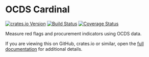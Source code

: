 # OCDS Cardinal

[![crates.io Version](https://img.shields.io/crates/v/ocdscardinal.svg)](https://crates.io/crates/ocdscardinal)
[![Build Status](https://github.com/open-contracting/cardinal-rs/actions/workflows/ci.yml)](https://github.com/open-contracting/cardinal-rs/actions/workflows/ci.yml)
[![Coverage Status](https://coveralls.io/repos/github/open-contracting/cardinal-rs/badge.svg?branch=main)](https://coveralls.io/github/open-contracting/cardinal-rs?branch=main)

Measure red flags and procurement indicators using OCDS data.

If you are viewing this on GitHub, crates.io or similar, open the [full documentation](https://cardinal.readthedocs.io/) for additional details.
